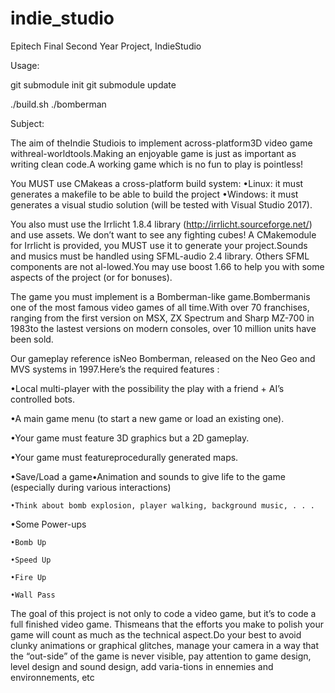 # indie_studio
Epitech Final Second Year Project, IndieStudio

Usage:

git submodule init
git submodule update

./build.sh
./bomberman

Subject:

The aim of theIndie Studiois to implement across-platform3D video game withreal-worldtools.Making an enjoyable game is just as important as writing clean code.A working game which is no fun to play is pointless!

You MUST use CMakeas a cross-platform build system:
  •Linux: it must generates a makefile to be able to build the project
  •Windows: it must generates a visual studio solution (will be tested with Visual Studio 2017).
  
  
You also must use the Irrlicht 1.8.4 library (http://irrlicht.sourceforge.net/) and use assets. We don’t want to see any fighting cubes! A CMakemodule for Irrlicht is provided, you MUST use it to generate your project.Sounds and musics must be handled using SFML-audio 2.4 library. Others SFML components are not al-lowed.You may use boost 1.66 to help you with some aspects of the project (or for bonuses).

The game you must implement is a Bomberman-like game.Bombermanis one of the most famous video games of all time.With over 70 franchises, ranging from the first version on MSX, ZX Spectrum and Sharp MZ-700 in 1983to the lastest versions on modern consoles, over 10 million units have been sold.

Our gameplay reference isNeo Bomberman, released on the Neo Geo and MVS systems in 1997.Here’s the required features :

  •Local multi-player with the possibility the play with a friend + AI’s controlled bots.
  
  •A main game menu (to start a new game or load an existing one).
  
  •Your game must feature 3D graphics but a 2D gameplay.
  
  •Your game must featureprocedurally generated maps.
  
  •Save/Load a game•Animation and sounds to give life to the game (especially during various interactions)
  
    •Think about bomb explosion, player walking, background music, . . .
    
  •Some Power-ups
  
    •Bomb Up
    
    •Speed Up
    
    •Fire Up
    
    •Wall Pass
    

The goal of this project is not only to code a video game, but it’s to code a full finished video game. Thismeans that the efforts you make to polish your game will count as much as the technical aspect.Do your best to avoid clunky animations or graphical glitches, manage your camera in a way that the “out-side” of the game is never visible, pay attention to game design, level design and sound design, add varia-tions in ennemies and environnements, etc
